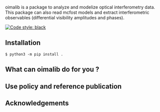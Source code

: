 oimalib is a package to analyze and modelize optical interferometry data. This package can also
read mcfost models and extract interferometric observables (differential visibility amplitudes and phases).

[![Code style: black](https://img.shields.io/badge/code%20style-black-000000.svg)](https://github.com/psf/black)

## Installation

```shell
$ python3 -m pip install .
```

## What can oimalib do for you ?

## Use policy and reference publication

## Acknowledgements
